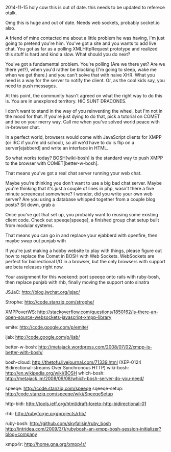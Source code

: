 2014-11-15 holy cow this is out of date. this needs to be updated to referece otalk.


Omg this is huge and out of date. Needs web sockets, probably socket.io also.



A friend of mine contacted me about a little problem he was having, I'm just going to pretend you're him. You've got a site and you wants to add live chat. You got as far as a polling XMLHttpRequest prototype and realized this stuff is hard and kind a slow. What should you do next?

You've got a fundamental problem. You're polling (Are we there yet? Are we there yet?), when you'd rather be blocking (I'm going to sleep, wake me when we get there.) and you can't solve that with naive XHR. What you need is a way for the server to notify the client. Or, as the cool kids say, you need to push messages.

At this point, the community hasn't agreed on what the right way to do this is. You are in unexplored territory. HIC SUNT DRACONES.

I don't want to stand in the way of you reinventing the wheel, but I'm not in the mood for that. If you're just dying to do that, pick a tutorial on COMET and be on your merry way. Call me when you've solved world peace with in-browser chat.

In a perfect world, browsers would come with JavaScript clients for XMPP (or IRC if you're old school), so all we'd have to do is flip on a server[ejabberd] and write an interface in HTML.

So what works today? BOSH[wiki-bosh] is the standard way to push XMPP to the browser with COMET[better-w-bosh].

That means you've got a real chat server running your web chat.

Maybe you're thinking you don't want to use a big bad chat server. Maybe you're thinking that it's just a couple of lines in php, wasn't there a five minute screencast somewhere? I wonder, did you write your own web server? Are you using a database whipped together from a couple blog posts? Sit down, grab a

Once you've got that set up, you probably want to reusing some existing client code. Check out speeqe[speeqe], a finished group chat setup built from modular systems.

That means you can go in and replace your ejabberd with openfire, then maybe swap out punjab with

If you're just making a hobby website to play with things, please figure out how to replace the Comet in BOSH with Web Sockets. WebSockets are perfect for bidirectional I/O in a browser, but the only browsers with support are beta releases right now.

Your assignment for this weekend: port speeqe onto rails with ruby-bosh, then replace punjab with rhb, finally moving the support onto sinatra






JSJaC: http://blog.jwchat.org/jsjac/

Strophe: http://code.stanziq.com/strophe/

XMPPoverWS: http://stackoverflow.com/questions/1850162/is-there-an-open-source-websockets-javascript-xmpp-library

emite: http://code.google.com/p/emite/

ijab: http://code.google.com/p/ijab/

better-w-bosh: http://metajack.wordpress.com/2008/07/02/xmpp-is-better-with-bosh/

bosh-cloud: http://thetofu.livejournal.com/71339.html
(XEP-0124 Bidirectional-streams Over Synchronous HTTP)
wiki-bosh: http://en.wikipedia.org/wiki/BOSH
which-bosh: http://metajack.im/2008/09/08/which-bosh-server-do-you-need/

speeqe: http://code.stanziq.com/speeqe
sqeeqe-setup: http://code.stanziq.com/speeqe/wiki/SpeeqeSetup

http-bidi: http://tools.ietf.org/html/draft-loreto-http-bidirectional-01

rhb: http://rubyforge.org/projects/rhb/

ruby-bosh: http://github.com/skyfallsin/ruby_bosh
http://intridea.com/2009/3/1/rubybosh-an-xmpp-bosh-session-initializer?blog=company

xmpp4r: http://home.gna.org/xmpp4r/
